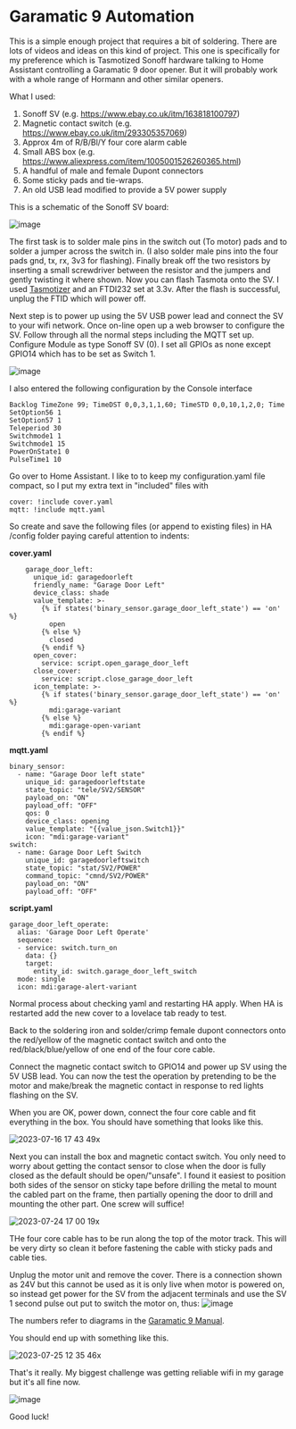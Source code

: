 # Garamatic 9 Automation 

This is a simple enough project that requires a bit of soldering. There are lots of videos and ideas on this kind of project. This one is specifically for my preference which is Tasmotized Sonoff hardware talking to Home Assistant controlling a Garamatic 9 door opener. But it will probably work with a whole range of Hormann and other similar openers.

What I used:
1. Sonoff SV (e.g. https://www.ebay.co.uk/itm/163818100797)
2. Magnetic contact switch (e.g. https://www.ebay.co.uk/itm/293305357069)
3. Approx 4m of R/B/Bl/Y four core alarm cable
4. Small ABS box (e.g. https://www.aliexpress.com/item/1005001526260365.html)
5. A handful of male and female Dupont connectors
6. Some sticky pads and tie-wraps.
7. An old USB lead modified to provide a 5V power supply

This is a schematic of the Sonoff SV board:

![image](https://github.com/PhillyGilly/Garamatic9Automation/assets/56273663/09a391b0-f4af-4da9-adb9-28a977036b34)

The first task is to solder male pins in the switch out (To motor) pads and to solder a jumper across the switch in.
(I also solder male pins into the four pads gnd, tx, rx, 3v3 for flashing). Finally break off the two resistors by inserting a small screwdriver between the resistor and the jumpers and gently twisting it where shown.
Now you can flash Tasmota onto the SV.  I used <a href="https://github.com/tasmota/tasmotizer">Tasmotizer</a> and an FTDI232 set at 3.3v. After the flash is successful, unplug the FTID which will power off.

Next step is to power up using the 5V USB power lead and connect the SV to your wifi network. Once on-line open up a web browser to configure the SV. Follow through all the normal steps including the MQTT set up. Configure Module as type Sonoff SV (0).  I set all GPIOs as none except GPIO14 which has to be set as Switch 1.

![image](https://github.com/PhillyGilly/Garamatic9Automation/assets/56273663/e1128ca1-a8f9-46cb-81ad-13bfbbd4374c)

I also entered the following configuration by the Console interface

```
Backlog TimeZone 99; TimeDST 0,0,3,1,1,60; TimeSTD 0,0,10,1,2,0; Time
SetOption56 1
SetOption57 1
Teleperiod 30
Switchmode1 1
Switchmode1 15
PowerOnState1 0
PulseTime1 10
```

Go over to Home Assistant.  I like to to keep my configuration.yaml file compact, so I put my extra text in "included" files with 
```
cover: !include cover.yaml
mqtt: !include mqtt.yaml
```
So create and save the following files (or append to existing files) in HA /config folder paying careful attention to indents:

**cover.yaml**
```
    garage_door_left:
      unique_id: garagedoorleft
      friendly_name: "Garage Door Left"
      device_class: shade
      value_template: >-
        {% if states('binary_sensor.garage_door_left_state') == 'on' %}
          open
        {% else %}
          closed
        {% endif %}
      open_cover:
        service: script.open_garage_door_left
      close_cover:
        service: script.close_garage_door_left
      icon_template: >-
        {% if states('binary_sensor.garage_door_left_state') == 'on' %}
          mdi:garage-variant
        {% else %}
          mdi:garage-open-variant
        {% endif %}
```
**mqtt.yaml**
```
binary_sensor:
  - name: "Garage Door left state"
    unique_id: garagedoorleftstate
    state_topic: "tele/SV2/SENSOR"
    payload_on: "ON"
    payload_off: "OFF"
    qos: 0
    device_class: opening  
    value_template: "{{value_json.Switch1}}"
    icon: "mdi:garage-variant"
switch:
  - name: Garage Door Left Switch
    unique_id: garagedoorleftswitch
    state_topic: "stat/SV2/POWER"
    command_topic: "cmnd/SV2/POWER"
    payload_on: "ON"
    payload_off: "OFF"
```
**script.yaml**
```
garage_door_left_operate:
  alias: 'Garage Door Left Operate'
  sequence:
  - service: switch.turn_on
    data: {}
    target:
      entity_id: switch.garage_door_left_switch
  mode: single
  icon: mdi:garage-alert-variant
```

Normal process about checking yaml and restarting HA apply. When HA is restarted add the new cover to a lovelace tab ready to test.

Back to the soldering iron and solder/crimp female dupont connectors onto the red/yellow of the magnetic contact switch and onto the red/black/blue/yellow of one end of the four core cable.

Connect the magnetic contact switch to GPIO14 and power up SV using the 5V USB lead.  You can now the test the operation by pretending to be the motor and make/break the magnetic contact in response to red lights flashing on the SV.

When you are OK, power down, connect the four core cable and fit everything in the box. You should have something that looks like this.

![2023-07-16 17 43 49x](https://github.com/PhillyGilly/Garamatic9Automation/assets/56273663/bd16d2fe-29dd-4a0b-bd67-7669949a43f3)

Next you can install the box and magnetic contact switch. You only need to worry about getting the contact sensor to close when the door is fully closed as the default should be open/"unsafe". I found it easiest to position both sides of the sensor on sticky tape before drilling the metal to mount the cabled part on the frame, then partially opening the door to drill and mounting the other part. One screw will suffice!

![2023-07-24 17 00 19x](https://github.com/PhillyGilly/Garamatic9Automation/assets/56273663/098fa4fd-3d8b-4336-b9f3-d3958ec3d1ca)

THe four core cable has to be run along the top of the motor track. This will be very dirty so clean it before fastening the cable with sticky pads and cable ties.

Unplug the motor unit and remove the cover. There is a connection shown as 24V but this cannot be used as it is only live when motor is powered on, so instead get power for the SV from the adjacent terminals and use the SV 1 second pulse out put to switch the motor on, thus:
![image](https://github.com/PhillyGilly/Garamatic9Automation/assets/56273663/80e6e218-3657-4db0-88ea-fe7885d8749b)

The numbers refer to diagrams in the <a href="https://www.garador.co.uk/media/files/fitting-instructions/garamatic-9.pdf"> Garamatic 9 Manual</a>.

You should end up with something like this.

![2023-07-25 12 35 46x](https://github.com/PhillyGilly/Garamatic9Automation/assets/56273663/fed90791-c61b-4542-bea2-669d2d4e83a3)

That's it really. My biggest challenge was getting reliable wifi in my garage but it's all fine now.

![image](https://github.com/PhillyGilly/Garamatic9Automation/assets/56273663/df1b7456-3a14-4253-b02d-e36cab69d846)

Good luck!
